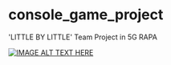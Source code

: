 # console_game_project
'LITTLE BY LITTLE' Team Project in 5G RAPA

[![IMAGE ALT TEXT HERE](https://img.youtube.com/vi/TxAeQ7NiP-I/sddefault.jpg)](https://www.youtube.com/watch?v=TxAeQ7NiP-I)
